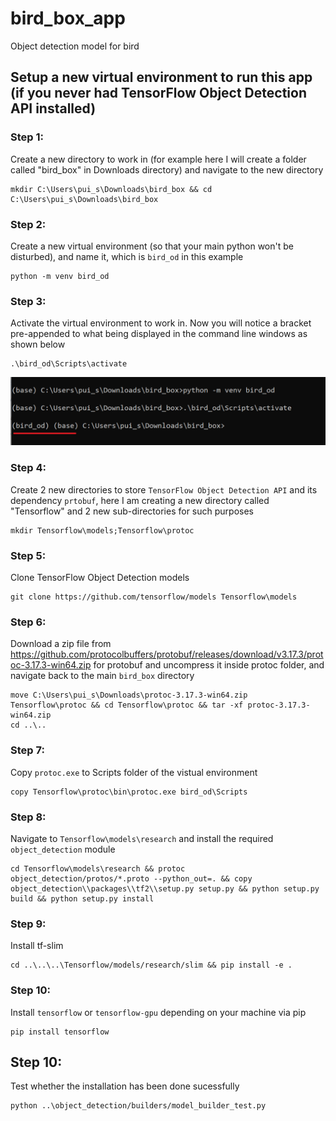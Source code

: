 # bird_box_app
Object detection model for bird

## Setup a new virtual environment to run this app (if you never had TensorFlow Object Detection API installed)
### Step 1: 
Create a new directory to work in (for example here I will create a folder called "bird_box" in Downloads directory) and navigate to the new directory <br>
```
mkdir C:\Users\pui_s\Downloads\bird_box && cd C:\Users\pui_s\Downloads\bird_box
```

### Step 2:
Create a new virtual environment (so that your main python won't be disturbed), and name it, which is `bird_od` in this example
```
python -m venv bird_od
```

### Step 3:
Activate the virtual environment to work in. Now you will notice a bracket pre-appended to what being displayed in the command line windows as shown below
```
.\bird_od\Scripts\activate
```

![cmd1](img/cmd1.png)

### Step 4:
Create 2 new directories to store `TensorFlow Object Detection API` and its dependency `prtobuf`, here I am creating a new directory called "Tensorflow" and 2 new sub-directories for such purposes
```
mkdir Tensorflow\models;Tensorflow\protoc
```

### Step 5:
Clone TensorFlow Object Detection models
```
git clone https://github.com/tensorflow/models Tensorflow\models
```

### Step 6:
Download a zip file from https://github.com/protocolbuffers/protobuf/releases/download/v3.17.3/protoc-3.17.3-win64.zip for protobuf and uncompress it inside protoc folder, and navigate back to the main `bird_box` directory
```
move C:\Users\pui_s\Downloads\protoc-3.17.3-win64.zip Tensorflow\protoc && cd Tensorflow\protoc && tar -xf protoc-3.17.3-win64.zip
cd ..\..
```

### Step 7:
Copy `protoc.exe` to Scripts folder of the vistual environment
```
copy Tensorflow\protoc\bin\protoc.exe bird_od\Scripts
```

### Step 8:
Navigate to `Tensorflow\models\research` and install the required `object_detection` module
```
cd Tensorflow\models\research && protoc object_detection/protos/*.proto --python_out=. && copy object_detection\\packages\\tf2\\setup.py setup.py && python setup.py build && python setup.py install
```

### Step 9:
Install tf-slim
```
cd ..\..\..\Tensorflow/models/research/slim && pip install -e .
```

### Step 10:
Install `tensorflow` or `tensorflow-gpu` depending on your machine via pip
```
pip install tensorflow
```

## Step 10:
Test whether the installation has been done sucessfully
```
python ..\object_detection/builders/model_builder_test.py
```
